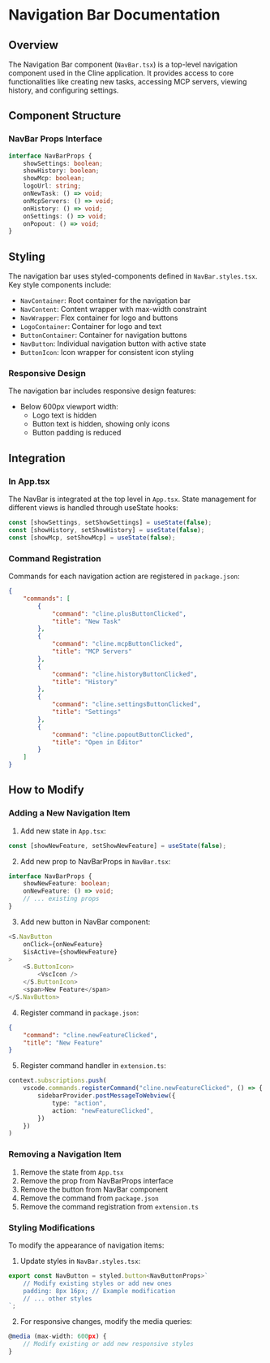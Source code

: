 # Navigation Bar Documentation

## Overview
The Navigation Bar component (`NavBar.tsx`) is a top-level navigation component used in the Cline application. It provides access to core functionalities like creating new tasks, accessing MCP servers, viewing history, and configuring settings.

## Component Structure

### NavBar Props Interface
```typescript
interface NavBarProps {
    showSettings: boolean;
    showHistory: boolean;
    showMcp: boolean;
    logoUrl: string;
    onNewTask: () => void;
    onMcpServers: () => void;
    onHistory: () => void;
    onSettings: () => void;
    onPopout: () => void;
}
```

## Styling
The navigation bar uses styled-components defined in `NavBar.styles.tsx`. Key style components include:

- `NavContainer`: Root container for the navigation bar
- `NavContent`: Content wrapper with max-width constraint
- `NavWrapper`: Flex container for logo and buttons
- `LogoContainer`: Container for logo and text
- `ButtonContainer`: Container for navigation buttons
- `NavButton`: Individual navigation button with active state
- `ButtonIcon`: Icon wrapper for consistent icon styling

### Responsive Design
The navigation bar includes responsive design features:
- Below 600px viewport width:
  - Logo text is hidden
  - Button text is hidden, showing only icons
  - Button padding is reduced

## Integration

### In App.tsx
The NavBar is integrated at the top level in `App.tsx`. State management for different views is handled through useState hooks:

```typescript
const [showSettings, setShowSettings] = useState(false);
const [showHistory, setShowHistory] = useState(false);
const [showMcp, setShowMcp] = useState(false);
```

### Command Registration
Commands for each navigation action are registered in `package.json`:

```json
{
    "commands": [
        {
            "command": "cline.plusButtonClicked",
            "title": "New Task"
        },
        {
            "command": "cline.mcpButtonClicked",
            "title": "MCP Servers"
        },
        {
            "command": "cline.historyButtonClicked",
            "title": "History"
        },
        {
            "command": "cline.settingsButtonClicked",
            "title": "Settings"
        },
        {
            "command": "cline.popoutButtonClicked",
            "title": "Open in Editor"
        }
    ]
}
```

## How to Modify

### Adding a New Navigation Item

1. Add new state in `App.tsx`:
```typescript
const [showNewFeature, setShowNewFeature] = useState(false);
```

2. Add new prop to NavBarProps in `NavBar.tsx`:
```typescript
interface NavBarProps {
    showNewFeature: boolean;
    onNewFeature: () => void;
    // ... existing props
}
```

3. Add new button in NavBar component:
```typescript
<S.NavButton 
    onClick={onNewFeature}
    $isActive={showNewFeature}
>
    <S.ButtonIcon>
        <VscIcon />
    </S.ButtonIcon>
    <span>New Feature</span>
</S.NavButton>
```

4. Register command in `package.json`:
```json
{
    "command": "cline.newFeatureClicked",
    "title": "New Feature"
}
```

5. Register command handler in `extension.ts`:
```typescript
context.subscriptions.push(
    vscode.commands.registerCommand("cline.newFeatureClicked", () => {
        sidebarProvider.postMessageToWebview({
            type: "action",
            action: "newFeatureClicked",
        })
    })
)
```

### Removing a Navigation Item

1. Remove the state from `App.tsx`
2. Remove the prop from NavBarProps interface
3. Remove the button from NavBar component
4. Remove the command from `package.json`
5. Remove the command registration from `extension.ts`

### Styling Modifications

To modify the appearance of navigation items:

1. Update styles in `NavBar.styles.tsx`:
```typescript
export const NavButton = styled.button<NavButtonProps>`
    // Modify existing styles or add new ones
    padding: 8px 16px; // Example modification
    // ... other styles
`;
```

2. For responsive changes, modify the media queries:
```typescript
@media (max-width: 600px) {
    // Modify existing or add new responsive styles
}
``` 